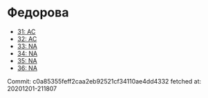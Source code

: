 # Федорова
- [31: AC](31.md)
- [32: AC](32.md)
- [33: NA](33.md)
- [34: NA](34.md)
- [35: NA](35.md)
- [36: NA](36.md)

Commit: c0a85355feff2caa2eb92521cf34110ae4dd4332
 fetched at: 20201201-211807
